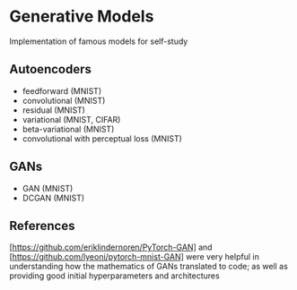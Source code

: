# Generative Models

Implementation of famous models for self-study

## Autoencoders
* feedforward (MNIST)
* convolutional (MNIST)
* residual (MNIST)
* variational (MNIST, CIFAR)
* beta-variational (MNIST)
* convolutional with perceptual loss (MNIST)

## GANs
* GAN (MNIST)
* DCGAN (MNIST)

## References
[https://github.com/eriklindernoren/PyTorch-GAN] and
[https://github.com/lyeoni/pytorch-mnist-GAN] were very helpful in understanding
how the mathematics of GANs translated to code; as well as providing good
initial hyperparameters and architectures
